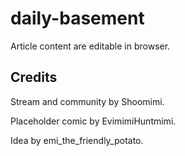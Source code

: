 # daily-basement
Article content are editable in browser.

## Credits
Stream and community by Shoomimi.

Placeholder comic by EvimimiHuntmimi.

Idea by emi_the_friendly_potato.
